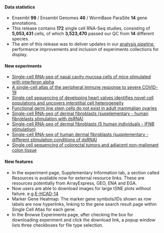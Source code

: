 #### Data statistics
- Ensembl **99** / Ensembl Genomes **46** / WormBase ParaSite **14** gene annotations.   
- This release contains **172** single cell RNA-Seq studies, consisting of **5,053,431** cells, of which **3,523,470** passed our QC from **14** different species.
- The aim of this release was to deliver updates in our [analysis pipeline](https://github.com/ebi-gene-expression-group/scxa-workflows), performance improvements and inclusion of experiments collections for display.

#### New experiments
- [Single-cell RNA-seq of nasal cavity mucosa cells of mice stimulated with interferon alpha](https://www.ebi.ac.uk/gxa/sc/experiments/E-CURD-52)
- [A single-cell atlas of the peripheral immune response to severe COVID-19](https://www.ebi.ac.uk/gxa/sc/experiments/E-GEOD-150728)
- [Single cell sequencing of developing heart valves identifies novel cell populations and uncovers interstitial cell heterogeneity](https://www.ebi.ac.uk/gxa/sc/experiments/E-HCAD-18)
- [Functional germ line stem cells do not exist in adult mammalian ovaries](https://www.ebi.ac.uk/gxa/sc/experiments/E-MTAB-2983)
- [Single-cell RNA-seq of dermal fibroblasts (supplementary - human fibroblasts stimulation with dsRNA)](https://www.ebi.ac.uk/gxa/sc/experiments/E-MTAB-7037)
- [Single-cell RNA-seq of dermal fibroblasts (5 human individuals - IFNB stimulation)](https://www.ebi.ac.uk/gxa/sc/experiments/E-MTAB-7051)
- [Single-cell RNA-seq of human dermal fibroblasts (supplementary - different stimulation conditions of dsRNA)](https://www.ebi.ac.uk/gxa/sc/experiments/E-MTAB-7052)
- [Single cell sequencing of colorectal tumors and adjacent non-malignant colon tissue](https://www.ebi.ac.uk/gxa/sc/experiments/E-MTAB-8410)

#### New features
- In the experiment page, Supplementary Information tab, a section called Resources is available now for external resource links. These are resources potentially from ArrayExpress, GEO, ENA and EGA.
- Now users are able to download images for large tSNE plots without failure. e.g.[E-HCAD-14](https://www.ebi.ac.uk/gxa/sc/experiments/E-HCAD-14)
- Marker Gene Heatmap: The marker gene symbols/IDs shown as row labels are now hyperlinks, linking to the gene search result page within Single Cell Atlas for each gene.
- In the Browse Experiments page, after checking the box for downloading experiment and click the download link, a popup window lists three checkboxes for file type selection.
